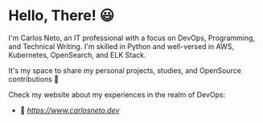 # Hello, There! 😃

I'm Carlos Neto, an IT professional with a focus on DevOps, Programming, and Technical Writing.  I'm skilled in Python and well-versed in AWS, Kubernetes, OpenSearch, and ELK Stack.

It's my space to share my personal projects, studies, and OpenSource contributions 🚀

Check my website about my experiences in the realm of DevOps:
- 🔗 _https://www.carlosneto.dev_
